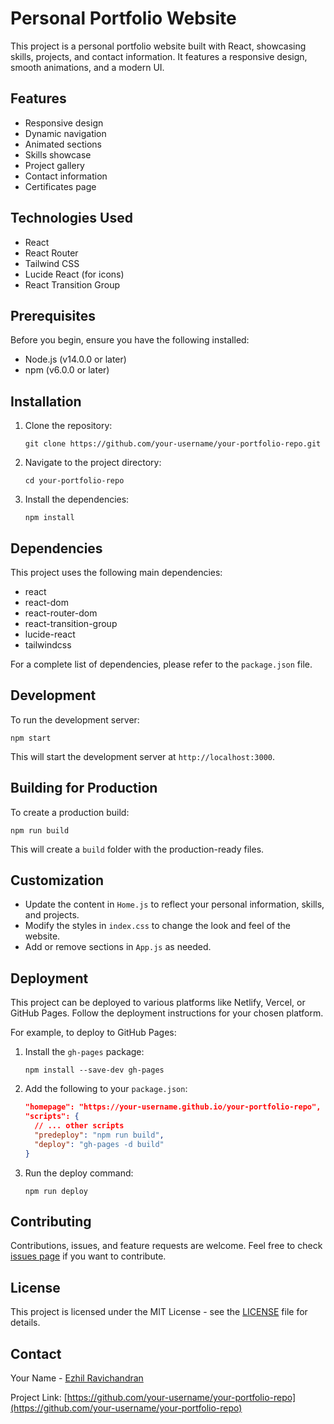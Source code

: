 # Personal Portfolio Website

This project is a personal portfolio website built with React, showcasing skills, projects, and contact information. It features a responsive design, smooth animations, and a modern UI.

## Features

- Responsive design
- Dynamic navigation
- Animated sections
- Skills showcase
- Project gallery
- Contact information
- Certificates page

## Technologies Used

- React
- React Router
- Tailwind CSS
- Lucide React (for icons)
- React Transition Group

## Prerequisites

Before you begin, ensure you have the following installed:
- Node.js (v14.0.0 or later)
- npm (v6.0.0 or later)

## Installation

1. Clone the repository:
   ```
   git clone https://github.com/your-username/your-portfolio-repo.git
   ```

2. Navigate to the project directory:
   ```
   cd your-portfolio-repo
   ```

3. Install the dependencies:
   ```
   npm install
   ```

## Dependencies

This project uses the following main dependencies:

- react
- react-dom
- react-router-dom
- react-transition-group
- lucide-react
- tailwindcss

For a complete list of dependencies, please refer to the `package.json` file.

## Development

To run the development server:

```
npm start
```

This will start the development server at `http://localhost:3000`.

## Building for Production

To create a production build:

```
npm run build
```

This will create a `build` folder with the production-ready files.

## Customization

- Update the content in `Home.js` to reflect your personal information, skills, and projects.
- Modify the styles in `index.css` to change the look and feel of the website.
- Add or remove sections in `App.js` as needed.

## Deployment

This project can be deployed to various platforms like Netlify, Vercel, or GitHub Pages. Follow the deployment instructions for your chosen platform.

For example, to deploy to GitHub Pages:

1. Install the `gh-pages` package:
   ```
   npm install --save-dev gh-pages
   ```

2. Add the following to your `package.json`:
   ```json
   "homepage": "https://your-username.github.io/your-portfolio-repo",
   "scripts": {
     // ... other scripts
     "predeploy": "npm run build",
     "deploy": "gh-pages -d build"
   }
   ```

3. Run the deploy command:
   ```
   npm run deploy
   ```

## Contributing

Contributions, issues, and feature requests are welcome. Feel free to check [issues page]([https://github.com/your-username/your-portfolio-repo/issues](https://github.com/Ezhil2389/Personal-Portfolio-React/issues)) if you want to contribute.

## License

This project is licensed under the MIT License - see the [LICENSE](LICENSE) file for details.

## Contact

Your Name - [Ezhil Ravichandran](mailto:ezhilrav@gmail.com)

Project Link: [https://github.com/your-username/your-portfolio-repo](https://github.com/your-username/your-portfolio-repo)
